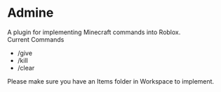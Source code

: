 # Admine
A plugin for implementing Minecraft commands into Roblox.
<br>
Current Commands
<ul>
  <li>/give</li>
  <li>/kill</li>
  <li>/clear</li>
</ul>
Please make sure you have an Items folder in Workspace to implement.
